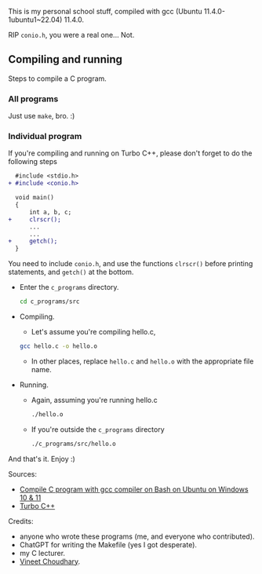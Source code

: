 This is my personal school stuff, compiled with gcc (Ubuntu 11.4.0-1ubuntu1~22.04) 11.4.0.

RIP `conio.h`, you were a real one... Not.

## Compiling and running
Steps to compile a C program.

### All programs
Just use `make`, bro. :)

### Individual program
If you're compiling and running on Turbo C++, please don't forget to do the following steps

```diff
  #include <stdio.h>
+ #include <conio.h>

  void main()
  {
      int a, b, c;
+     clrscr();
      ...
      ...
+     getch();
  }
```

You need to include `conio.h`, and use the functions `clrscr()` before printing statements, and `getch()` at the bottom.


- Enter the `c_programs` directory.
  ```bash
  cd c_programs/src
  ```
- Compiling.

  - Let's assume you're compiling hello.c,
  ```bash
  gcc hello.c -o hello.o
  ```
  - In other places, replace `hello.c` and `hello.o` with the appropriate file name.

- Running.

   - Again, assuming you're running hello.c
     ```bash
     ./hello.o
     ```
   - If you're outside the `c_programs` directory
     ```bash
     ./c_programs/src/hello.o
     ```

And that's it. Enjoy :)

Sources:
- [Compile C program with gcc compiler on Bash on Ubuntu on Windows 10 & 11](https://developerinsider.co/compile-c-program-with-gcc-compiler-on-bash-on-ubuntu-on-windows-10/)
- [Turbo C++](https://developerinsider.co/download-turbo-c-for-windows-7-8-8-1-and-windows-10-32-64-bit-full-screen/)

Credits:
- anyone who wrote these programs (me, and everyone who contributed).
- ChatGPT for writing the Makefile (yes I got desperate).
- my C lecturer.
- [Vineet Choudhary](https://developerinsider.co/author/vineet/).

